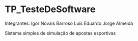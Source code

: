# TP_TesteDeSoftware

Integrantes: Igor Novais Barroso
             Luís Eduardo Jorge Almeida

Sistema simples de simulação de apostas esportivas
